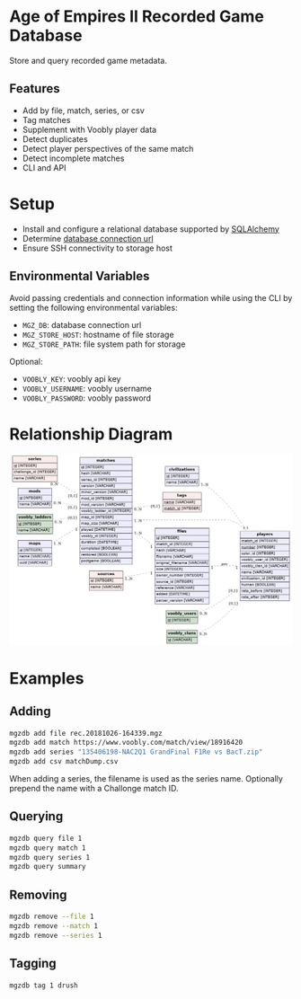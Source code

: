 # Age of Empires II Recorded Game Database

Store and query recorded game metadata.

## Features

- Add by file, match, series, or csv
- Tag matches
- Supplement with Voobly player data
- Detect duplicates
- Detect player perspectives of the same match
- Detect incomplete matches
- CLI and API

# Setup

- Install and configure a relational database supported by [SQLAlchemy](https://docs.sqlalchemy.org/en/latest/dialects/)
- Determine [database connection url](https://docs.sqlalchemy.org/en/latest/core/engines.html#database-urls)
- Ensure SSH connectivity to storage host

## Environmental Variables

Avoid passing credentials and connection information while using the CLI by setting the following environmental variables:

- `MGZ_DB`: database connection url
- `MGZ_STORE_HOST`: hostname of file storage
- `MGZ_STORE_PATH`: file system path for storage

Optional:

- `VOOBLY_KEY`: voobly api key
- `VOOBLY_USERNAME`: voobly username
- `VOOBLY_PASSWORD`: voobly password

# Relationship Diagram

![Relationship Diagram](/docs/schema.png?raw=true)

# Examples

## Adding

```bash
mgzdb add file rec.20181026-164339.mgz
mgzdb add match https://www.voobly.com/match/view/18916420
mgzdb add series "135406198-NAC2Q1 GrandFinal F1Re vs BacT.zip"
mgzdb add csv matchDump.csv
```

When adding a series, the filename is used as the series name. Optionally prepend the name with a Challonge match ID.

## Querying

```bash
mgzdb query file 1
mgzdb query match 1
mgzdb query series 1
mgzdb query summary
```

## Removing

```bash
mgzdb remove --file 1
mgzdb remove --match 1
mgzdb remove --series 1
```

## Tagging

```bash
mgzdb tag 1 drush
```
